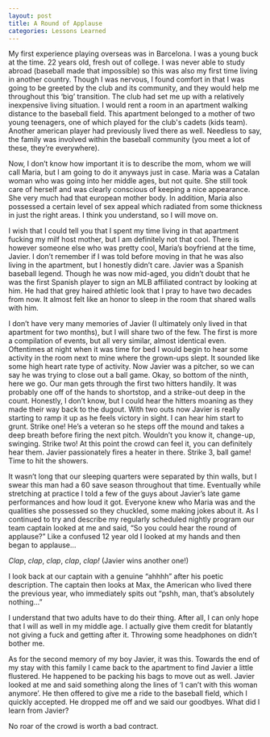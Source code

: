 ```yaml
---
layout: post
title: A Round of Applause
categories: Lessons Learned
---
```


My first experience playing overseas was in Barcelona. I was a young buck at the time. 22 years old, fresh out of college. I was never able to study abroad (baseball made that impossible) so this was also my first time living in another country. Though I was nervous, I found comfort in that I was going to be greeted by the club and its community, and they would help me throughout this ‘big’ transition. The club had set me up with a relatively inexpensive living situation. I would rent a room in an apartment walking distance to the baseball field. This apartment belonged to a mother of two young teenagers, one of which played for the club's cadets (kids team). Another american player had previously lived there as well. Needless to say, the family was involved within the baseball community (you meet a lot of these, they’re everywhere). 
	
Now, I don’t know how important it is to describe the mom, whom we will call Maria, but I am going to do it anyways just in case. Maria was a Catalan woman who was going into her middle ages, but not quite. She still took care of herself and was clearly conscious of keeping a nice appearance. She very much had that european mother body. In addition, Maria also possessed a certain level of sex appeal which radiated from some thickness in just the right areas. I think you understand, so I will move on. 
	
I wish that I could tell you that I spent my time living in that apartment fucking my milf host mother, but I am definitely not that cool. There is however someone else who was pretty cool, Maria’s boyfriend at the time, Javier. I don’t remember if I was told before moving in that he was also living in the apartment, but I honestly didn’t care. Javier was a Spanish baseball legend. Though he was now mid-aged, you didn’t doubt that he was the first Spanish player to sign an MLB affiliated contract by looking at him. He had that grey haired athletic look that I pray to have two decades from now. It almost felt like an honor to sleep in the room that shared walls with him. 

I don’t have very many memories of Javier (I ultimately only lived in that apartment for two months), but I will share two of the few. The first is more a compilation of events, but all very similar, almost identical even. Oftentimes at night when it was time for bed I would begin to hear some activity in the room next to mine where the grown-ups slept. It sounded like some high heart rate type of activity. Now Javier was a pitcher, so we can say he was trying to close out a ball game. Okay, so bottom of the ninth, here we go. Our man gets through the first two hitters handily. It was probably one off of the hands to shortstop, and a strike-out deep in the count. Honestly, I don’t know, but I could hear the hitters moaning as they made their way back to the dugout. With two outs now Javier is really starting to ramp it up as he feels victory in sight. I can hear him start to grunt. Strike one! He’s a veteran so he steps off the mound and takes a deep breath before firing the next pitch. Wouldn’t you know it, change-up, swinging. Strike two! At this point the crowd can feel it, you can definitely hear  them. Javier passionately fires a heater in there. Strike 3, ball game! Time to hit the showers. 
	
It wasn’t long that our sleeping quarters were separated by thin walls, but I swear this man had a 60 save season throughout that time. Eventually while stretching at practice I told a few of the guys about Javier’s late game performances and how loud it got. Everyone knew who Maria was and the qualities she possessed so they chuckled, some making jokes about it. As I continued to try and describe my regularly scheduled nightly program our team captain looked at me and said, “So you could hear the round of applause?” Like a confused 12 year old I looked at my hands and then began to applause…

*Clap*, *clap*, *clap*, *clap*, *clap!* (Javier wins another one!) 

I look back at our captain with a genuine “ahhhh” after his poetic description. The captain then looks at Max, the American who lived there the previous year, who immediately spits out “pshh, man, that’s absolutely nothing…”

I understand that two adults have to do their thing. After all, I can only hope that I will as well in my middle age. I actually give them credit for blatantly not giving a fuck and getting after it. Throwing some headphones on didn’t bother me. 

As for the second memory of my boy Javier, it was this. Towards the end of my stay with this family I came back to the apartment to find Javier a little flustered. He happened to be packing his bags to move out as well. Javier looked at me and said something along the lines of ‘I can’t with this woman anymore’. He then offered to give me a ride to the baseball field, which I quickly accepted. He dropped me off and we said our goodbyes. What did I learn from Javier? 

No roar of the crowd is worth a bad contract. 

